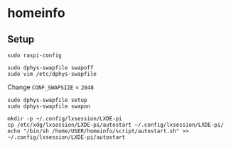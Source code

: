 # homeinfo

## Setup


```
sudo raspi-config
```

```
sudo dphys-swapfile swapoff
sudo vim /etc/dphys-swapfile
```

Change `CONF_SWAPSIZE` = `2048`

```
sudo dphys-swapfile setup
sudo dphys-swapfile swapon
```

```
mkdir -p ~/.config/lxsession/LXDE-pi
cp /etc/xdg/lxsession/LXDE-pi/autostart ~/.config/lxsession/LXDE-pi/
echo "/bin/sh /home/USER/homeinfo/script/autostart.sh" >> ~/.config/lxsession/LXDE-pi/autostart
```
